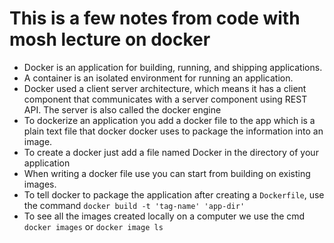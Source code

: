 # This is a few notes from code with mosh lecture on docker

- Docker is an application for building, running, and shipping applications.
- A container is an isolated environment for running an application.
- Docker used a client server architecture, which means it has a client component
  that communicates with a server component using REST API. The server is also
  called the docker engine
- To dockerize an application you add a docker file to the app which is a plain text
  file that docker docker uses to package the information into an image.
- To create a docker just add a file named Docker in the directory of your application
- When writing a docker file use you can start from building on existing images.
- To tell docker to package the application after creating a `Dockerfile`, use the command `docker build -t 'tag-name' 'app-dir'`
- To see all the images created locally on a computer we use the cmd `docker images` or `docker image ls`
